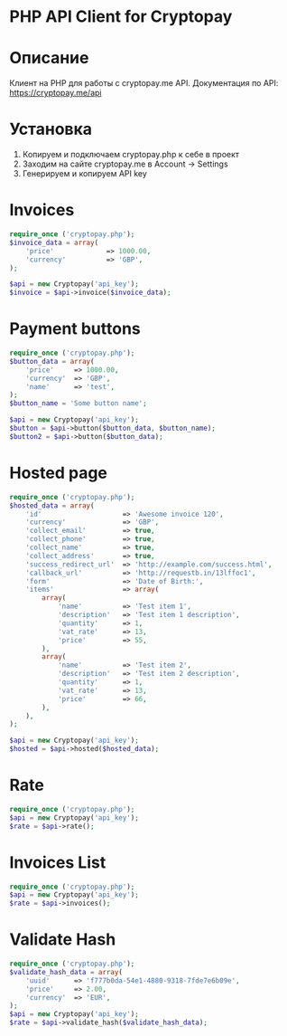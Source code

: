 PHP API Client for Cryptopay
====================

Описание
====================

Клиент на PHP для работы с cryptopay.me API.
Документация по API: https://cryptopay.me/api

Установка
====================

1. Копируем и подключаем cryptopay.php к себе в проект
2. Заходим на сайте cryptopay.me в Account -> Settings
3. Генерируем и копируем API key

Invoices
====================

```php
require_once ('cryptopay.php');
$invoice_data = array(
	'price'				=> 1000.00,
	'currency'			=> 'GBP',
);

$api = new Cryptopay('api_key');
$invoice = $api->invoice($invoice_data);
```

Payment buttons
====================

```php
require_once ('cryptopay.php');
$button_data = array(
    'price'		=> 1000.00,
    'currency'	=> 'GBP',
    'name'		=> 'test',
);
$button_name = 'Some button name';

$api = new Cryptopay('api_key');
$button = $api->button($button_data, $button_name);
$button2 = $api->button($button_data);
```

Hosted page
====================

```php
require_once ('cryptopay.php');
$hosted_data = array(
	'id'					=> 'Awesome invoice 120',
	'currency'				=> 'GBP',
	'collect_email'			=> true,
	'collect_phone'			=> true,
	'collect_name'			=> true,
	'collect_address'		=> true,
	'success_redirect_url'	=> 'http://example.com/success.html',
	'callback_url'			=> 'http://requestb.in/13lffoc1',
	'form'					=> 'Date of Birth:',
	'items'					=> array(
		array(
			'name'			=> 'Test item 1',
			'description'	=> 'Test item 1 description',
			'quantity'		=> 1,
			'vat_rate'		=> 13,
			'price'			=> 55,
		),
		array(
			'name'			=> 'Test item 2',
			'description'	=> 'Test item 2 description',
			'quantity'		=> 1,
			'vat_rate'		=> 13,
			'price'			=> 66,
		),
	),
);

$api = new Cryptopay('api_key');
$hosted = $api->hosted($hosted_data);
```

Rate
====================

```php
require_once ('cryptopay.php');
$api = new Cryptopay('api_key');
$rate = $api->rate();
```

Invoices List
====================

```php
require_once ('cryptopay.php');
$api = new Cryptopay('api_key');
$rate = $api->invoices();
```

Validate Hash
====================

```php
require_once ('cryptopay.php');
$validate_hash_data = array(
	'uuid'		=> 'f777b0da-54e1-4880-9318-7fde7e6b09e',
	'price'		=> 2.00,
	'currency'	=> 'EUR',
);
$api = new Cryptopay('api_key');
$rate = $api->validate_hash($validate_hash_data);
```
